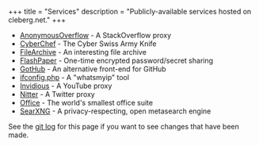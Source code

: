 +++
title = "Services"
description = "Publicly-available services hosted on cleberg.net."
+++

- [AnonymousOverflow](https://ao.cleberg.net) - A StackOverflow proxy
- [CyberChef](https://cyberchef.cleberg.net) - The Cyber Swiss Army Knife
- [FileArchive](https://files.cleberg.net) - An interesting file archive
- [FlashPaper](https://paste.cleberg.net) - One-time encrypted password/secret sharing
- [GotHub](https://gh.cleberg.net) - An alternative front-end for GitHub
- [ifconfig.php](https://ip.cleberg.net) - A \"whatsmyip\" tool
- [Invidious](https://invidious.cleberg.net) - A YouTube proxy
- [Nitter](https://nitter.cleberg.net) - A Twitter proxy
- [Office](https://office.cleberg.net) - The world\'s smallest office suite
- [SearXNG](https://search.cleberg.net) - A privacy-respecting, open metasearch engine

See the [git
log](https://github.com/ccleberg/cleberg.net/commits/main/content/services/index.md)
for this page if you want to see changes that have been made.
